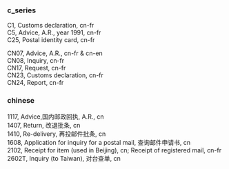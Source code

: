 ﻿<h3>c_series</h3>
<p>
C1, Customs declaration, cn-fr</br>
C5, Advice, A.R., year 1991, cn-fr</br>
C25, Postal identity card, cn-fr
</p>

<p>
CN07, Advice, A.R., cn-fr & cn-en</br>
CN08, Inquiry, cn-fr</br>
CN17, Request, cn-fr</br>
CN23, Customs declaration, cn-fr</br>
CN24, Report, cn-fr
</p>

<h3>chinese</h3>
<p>
1117, Advice,国内邮政回执, A.R., cn</br>
1407, Return, 改退批条, cn</br>
1410, Re-delivery, 再投邮件批条, cn</br>
1608, Application for inquiry for a postal mail, 查询邮件申请书, cn</br>
2102, Receipt for item (used in Beijing), cn; Receipt of registered mail, cn-fr</br>
2602T, Inquiry (to Taiwan), 对台查单, cn</br>
</p>